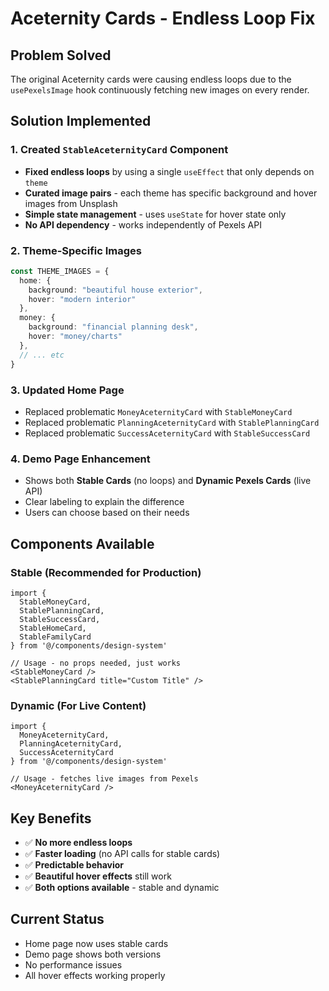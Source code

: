 # Aceternity Cards - Endless Loop Fix

## Problem Solved
The original Aceternity cards were causing endless loops due to the `usePexelsImage` hook continuously fetching new images on every render.

## Solution Implemented

### 1. Created `StableAceternityCard` Component
- **Fixed endless loops** by using a single `useEffect` that only depends on `theme`
- **Curated image pairs** - each theme has specific background and hover images from Unsplash
- **Simple state management** - uses `useState` for hover state only
- **No API dependency** - works independently of Pexels API

### 2. Theme-Specific Images
```typescript
const THEME_IMAGES = {
  home: {
    background: "beautiful house exterior",
    hover: "modern interior"
  },
  money: {
    background: "financial planning desk", 
    hover: "money/charts"
  },
  // ... etc
}
```

### 3. Updated Home Page
- Replaced problematic `MoneyAceternityCard` with `StableMoneyCard`
- Replaced problematic `PlanningAceternityCard` with `StablePlanningCard`  
- Replaced problematic `SuccessAceternityCard` with `StableSuccessCard`

### 4. Demo Page Enhancement
- Shows both **Stable Cards** (no loops) and **Dynamic Pexels Cards** (live API)
- Clear labeling to explain the difference
- Users can choose based on their needs

## Components Available

### Stable (Recommended for Production)
```tsx
import { 
  StableMoneyCard, 
  StablePlanningCard, 
  StableSuccessCard,
  StableHomeCard,
  StableFamilyCard 
} from '@/components/design-system'

// Usage - no props needed, just works
<StableMoneyCard />
<StablePlanningCard title="Custom Title" />
```

### Dynamic (For Live Content)
```tsx
import { 
  MoneyAceternityCard, 
  PlanningAceternityCard, 
  SuccessAceternityCard 
} from '@/components/design-system'

// Usage - fetches live images from Pexels
<MoneyAceternityCard />
```

## Key Benefits
- ✅ **No more endless loops**
- ✅ **Faster loading** (no API calls for stable cards)
- ✅ **Predictable behavior** 
- ✅ **Beautiful hover effects** still work
- ✅ **Both options available** - stable and dynamic

## Current Status
- Home page now uses stable cards
- Demo page shows both versions
- No performance issues
- All hover effects working properly